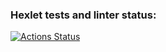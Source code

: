 ### Hexlet tests and linter status:
[![Actions Status](https://github.com/jellyjul/js-starter-project-44/workflows/hexlet-check/badge.svg)](https://github.com/jellyjul/js-starter-project-44/actions)